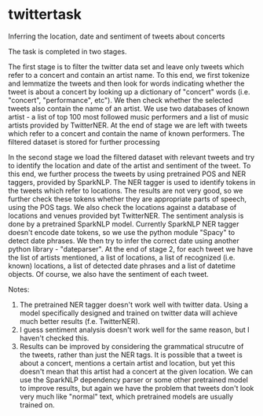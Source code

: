 # twittertask
Inferring the location, date and sentiment of tweets about concerts

The task is completed in two stages. 

The first stage is to filter the twitter data set and leave only tweets which refer to a concert and contain an artist name. To this end, we first tokenize and lemmatize the tweets and then look for words indicating whether the tweet is about a concert by looking up a dictionary of "concert" words (i.e. "concert", "performance", etc"). We then check whether the selected tweets also contain the name of an artist. We use two databases of known artist - a list of top 100 most followed music performers and a list of music artists provided by TwitterNER. At the end of stage we are left with tweets which refer to a concert and contain the name of known performers. The filtered dataset is stored for further processing

In the second stage we load the filtered dataset with relevant tweets and try to identify the location and date of the artist and sentiment of the tweet. To this end, we further process the tweets by using  pretrained POS and NER taggers, provided by SparkNLP. The NER tagger is used to identify tokens in the tweets which refer to locations. The results are not very good, so we further check these tokens whether they are appropriate parts of speech, using the POS tags. We also check the locations against a database of locations and venues provided byt TwitterNER. The sentiment analysis is done by a pretrained SparkNLP model. Currently SparkNLP NER tagger doesn't encode date tokens, so we use the python module "Spacy" to detect date phrases. We then try to infer the correct date using another python library - "dateparser". At the end of stage 2, for each tweet we have the list of artists mentioned, a list of locations, a list of recognized (i.e. known) locations, a list of detected date phrases and a list of datetime objects. Of course, we also have the sentiment of each tweet.

Notes:

1. The pretrained NER tagger doesn't work well with twitter data. Using a model specifically designed and trained on twitter data will achieve much better results (f.e. TwitterNER).
2. I guess sentiment analysis doesn't work well for the same reason, but I haven't checked this.
3. Results can be improved by considering the grammatical strucutre of the tweets, rather than just the NER tags. It is possible that a tweet is about a concert, mentions a certain artist and location, but yet this doesn't mean that this artist had a concert at the given location. We can use the SparkNLP dependency parser or some other pretrained model to improve results, but again we have the problem that tweets don't look very much like "normal" text, which pretrained models are usually trained on.
